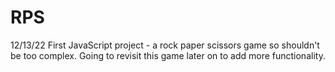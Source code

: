 # RPS

12/13/22
First JavaScript project - a rock paper scissors game so shouldn't be too complex. Going to revisit this game later on to add more functionality. 